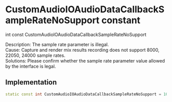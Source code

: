 


# CustomAudioIOAudioDataCallbackSampleRateNoSupport constant







int const CustomAudioIOAudioDataCallbackSampleRateNoSupport
  




<p>Description: The sample rate parameter is illegal. <br>Cause: Capture and render mix results recording does not support 8000, 22050, 24000 sample rates. <br> Solutions: Please confirm whether the sample rate parameter value allowed by the interface is legal.</p>



## Implementation

```dart
static const int CustomAudioIOAudioDataCallbackSampleRateNoSupport = 1012010;
```







